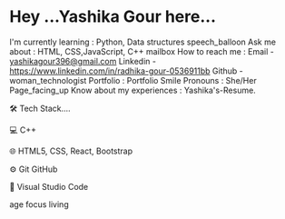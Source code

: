 # Hey ...Yashika Gour here...
  I'm currently learning : Python, Data structures 
  speech_balloon Ask me about : HTML, CSS,JavaScript, C++
  mailbox How to reach me : 
           Email - yashikagour396@gmail.com
           Linkedin - https://www.linkedin.com/in/radhika-gour-0536911bb
           Github -  
  woman_technologist Portfolio : Portfolio
  Smile Pronouns : She/Her
  Page_facing_up Know about my experiences : Yashika's-Resume.


🛠  Tech Stack....

💻   C++

🌐   HTML5, CSS, React, Bootstrap

⚙️   Git GitHub

🔧   Visual Studio Code

age focus living
